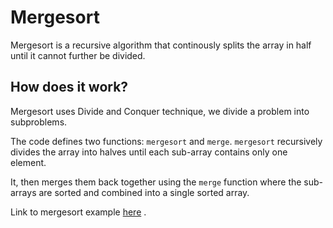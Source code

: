 
# Mergesort

Mergesort is a recursive algorithm that continously splits the array in half until it cannot further be divided.

## How does it work?

Mergesort uses Divide and Conquer technique, we divide a problem into subproblems.

The code defines two functions: `mergesort` and `merge`. `mergesort` recursively divides the array into halves until each sub-array contains only one element.

It, then merges them back together using the `merge` function where the sub-arrays are sorted and combined into a single sorted array.

Link to mergesort example [here](/DSA/Sorting/mergesort.js) .